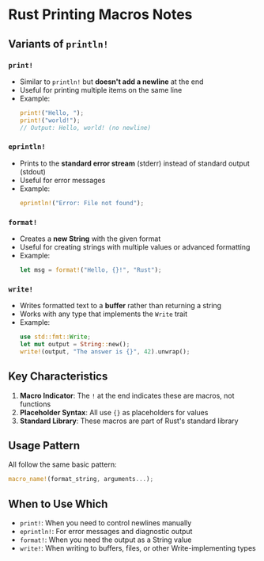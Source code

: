 # Rust Printing Macros Notes

## Variants of `println!`

### `print!`
- Similar to `println!` but **doesn't add a newline** at the end
- Useful for printing multiple items on the same line
- Example: 
  ```rust
  print!("Hello, ");
  print!("world!"); 
  // Output: Hello, world! (no newline)
  ```

### `eprintln!`
- Prints to the **standard error stream** (stderr) instead of standard output (stdout)
- Useful for error messages
- Example:
  ```rust
  eprintln!("Error: File not found");
  ```

### `format!`
- Creates a **new String** with the given format
- Useful for creating strings with multiple values or advanced formatting
- Example:
  ```rust
  let msg = format!("Hello, {}!", "Rust");
  ```

### `write!`
- Writes formatted text to a **buffer** rather than returning a string
- Works with any type that implements the `Write` trait
- Example:
  ```rust
  use std::fmt::Write;
  let mut output = String::new();
  write!(output, "The answer is {}", 42).unwrap();
  ```

## Key Characteristics
1. **Macro Indicator**: The `!` at the end indicates these are macros, not functions
2. **Placeholder Syntax**: All use `{}` as placeholders for values
3. **Standard Library**: These macros are part of Rust's standard library

## Usage Pattern
All follow the same basic pattern:
```rust
macro_name!(format_string, arguments...);
```

## When to Use Which
- `print!`: When you need to control newlines manually
- `eprintln!`: For error messages and diagnostic output
- `format!`: When you need the output as a String value
- `write!`: When writing to buffers, files, or other Write-implementing types